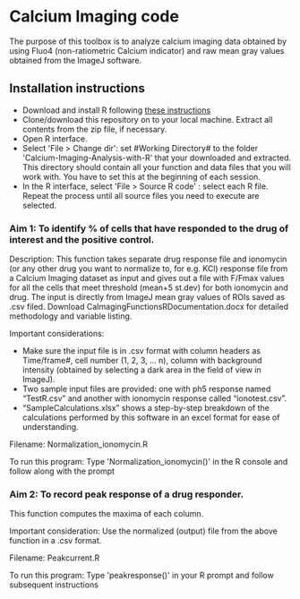 # Calcium Imaging code
The purpose of this toolbox is to analyze calcium imaging data obtained by using Fluo4 (non-ratiometric Calcium indicator) and raw mean gray values obtained from the ImageJ software.

## Installation instructions
-	Download and install R following [these instructions](https://cran.r-project.org/)
- Clone/download this repository on to your local machine. Extract all contents from the zip file, if necessary.
-	Open R interface.
- Select 'File > Change dir': set #Working Directory# to the folder 'Calcium-Imaging-Analysis-with-R' that your downloaded and extracted. This directory should contain all your function and data files that you will work with. You have to set this at the beginning of each session.
- In the R interface, select 'File > Source R code' : select each R file. Repeat the process until all source files you need to execute are selected.


### Aim 1: To identify % of cells that have responded to the drug of interest and the positive control. 

Description: This function takes separate drug response file and ionomycin (or any other drug you want to normalize to, for e.g. KCl) response file from a Calcium Imaging dataset as input and gives out a file with F/Fmax values for all the cells that meet threshold (mean+5 st.dev) for both ionomycin and drug. The input is directly from ImageJ mean gray values of ROIs saved as .csv filed.
Download CaImagingFunctionsRDocumentation.docx for detailed methodology and variable listing. 

Important considerations:
* Make sure the input file is in .csv format with column headers as Time/frame#, cell number (1, 2, 3, ... n), column with background intensity (obtained by selecting a dark area in the field of view in ImageJ). 
* Two sample input files are provided: one with ph5 response named “TestR.csv” and another with ionomycin response called “ionotest.csv”.
* “SampleCalculations.xlsx” shows a step-by-step breakdown of the calculations performed by this software in an excel format for ease of understanding.

Filename: Normalization_ionomycin.R

To run this program:
Type 'Normalization_ionomycin()' in the R console and follow along with the prompt

  
### Aim 2: To record peak response of a drug responder. 

This function computes the maxima of each column.

Important consideration: Use the normalized (output) file from the above function in a .csv format. 

Filename: Peakcurrent.R

To run this program:
Type 'peakresponse()' in your R prompt and follow subsequent instructions
